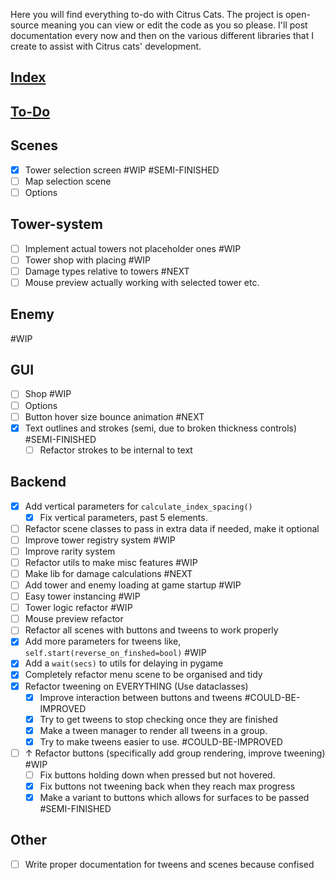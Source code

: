 Here you will find everything to-do with Citrus Cats. The project is open-source meaning you can view or edit the code as you so please. I'll post documentation every now and then on the various different libraries that I create to assist with Citrus cats' development. 
## <u>Index</u>
## <u>To-Do</u>

## Scenes
- [x] Tower selection screen  #WIP #SEMI-FINISHED 
- [ ] Map selection scene
- [ ] Options

## Tower-system

- [ ] Implement actual towers not placeholder ones #WIP 
- [ ] Tower shop with placing #WIP 
- [ ] Damage types relative to towers #NEXT 
- [ ] Mouse preview actually working with selected tower etc.

## Enemy 
#WIP 

## GUI
- [ ] Shop #WIP 
- [ ] Options 
- [ ] Button hover size bounce animation #NEXT
- [x] Text outlines and strokes (semi, due to broken thickness controls) #SEMI-FINISHED
	- [ ] Refactor strokes to be internal to text

## Backend
- [x] Add vertical parameters for `calculate_index_spacing()` 
	- [x] Fix vertical parameters, past 5 elements.
- [ ] Refactor scene classes to pass in extra data if needed, make it optional
- [ ] Improve tower registry system #WIP
- [ ] Improve rarity system 
- [ ] Refactor utils to make misc features #WIP
- [ ] Make lib for damage calculations #NEXT
- [ ] Add tower and enemy loading at game startup #WIP 
- [ ] Easy tower instancing #WIP 
- [ ] Tower logic refactor #WIP 
- [ ] Mouse preview refactor
- [ ] Refactor all scenes with buttons and tweens to work properly
- [x] Add more parameters for tweens like, `self.start(reverse_on_finshed=bool)` #WIP  
- [x] Add a `wait(secs)` to utils for delaying in pygame 
- [x] Completely refactor menu scene to be organised and tidy
- [x] Refactor tweening on EVERYTHING (Use dataclasses) 
	- [x] Improve interaction between buttons and tweens #COULD-BE-IMPROVED 
	- [x] Try to get tweens to stop checking once they are finished 
	- [x] Make a tween manager to render all tweens in a group.
	- [x] Try to make tweens easier to use. #COULD-BE-IMPROVED
- [ ] ↑ Refactor buttons (specifically add group rendering, improve tweening) #WIP 
	- [ ] Fix buttons holding down when pressed but not hovered.
	- [x] Fix buttons not tweening back when they reach max progress
	- [x] Make a variant to buttons which allows for surfaces to be passed #SEMI-FINISHED 
## Other
- [ ] Write proper documentation for tweens and scenes because confised